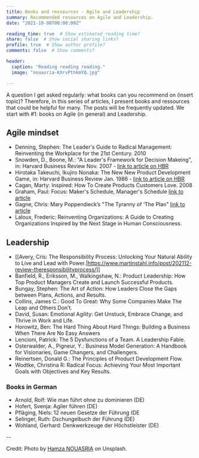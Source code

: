 ```yaml
---
title: Books and ressources - Agile and Leadership  
summary: Recommended resources on Agile and Leadership.
date: "2021-10-08T00:00:00Z"

reading_time: true  # Show estimated reading time?
share: false  # Show social sharing links?
profile: true  # Show author profile?
comments: false  # Show comments?

header:
  caption: "Reading reading reading."
  image: "nouasria-KXrvPthkmYQ.jpg"

---
```


A question I get asked regularly: what books can you recommend on (insert topic)? Therefore, in this series of articles, I present books and ressources that could be helpful for many. The posts will be frequently updated. 
We start with #1: books on Agile (in general) and Leadership. 



## Agile mindset
- Denning, Stephen: The Leader's Guide to Radical Management: Reinventing the Workplace for the 21st Century. 2010
- Snowden, D., Boone, M.: "A Leader's Framework for Decision Makeing", in: Harvard Business Review Nov. 2007 - [link to article on HBR](https://hbr.org/2007/11/a-leaders-framework-for-decision-making)
- Hirotaka Takeuchi, Ikujiro Nonaka: The New New Product Development Game, in: Harvard Business Review Jan. 1986 - [link to article on HBR](https://hbr.org/1986/01/the-new-new-product-development-game)
- Cagan, Marty: Inspired: How To Create Products Customers Love. 2008
- Graham, Paul: Focus: Maker's Schedule, Manager's Schedule [link to article](http://www.paulgraham.com/makersschedule.html)
- Gagne, Chris: Mary Poppendieck’s "The Tyranny of ‘The Plan" [link to article](https://chrisgagne.com/1255/mary-poppendiecks-the-tyranny-of-the-plan/)
- Laloux, Frederic: Reinventing Organizations: A Guide to Creating Organizations Inspired by the Next Stage in Human Consciousness.


## Leadership

- [[Avery, Cris: The Responsibility Process: Unlocking Your Natural Ability to Live and Lead with Power.|https://www.martinstahl.info/post/202112-review-theresponsibilityprocess/]]
- Banfield, R., Eriksson, M., Walkingshaw, N.: Product Leadership: How Top Product Managers Create and Launch Successful Products.
- Bungay, Stephen: The Art of Action: How Leaders Close the Gaps between Plans, Actions, and Results.
- Collins, James C.: Good To Great: Why Some Companies Make The Leap and Others Don’t.
- David, Susan: Emotional Agility: Get Unstuck, Embrace Change, and Thrive in Work and Life. 
- Horowitz, Ben: The Hard Thing About Hard Things: Building a Business When There Are No Easy Answers
- Lencioni, Patrick: The 5 Dysfunctions of a Team. A Leadership Fable.
- Osterwalder, A., Pigneur, Y.: Business Model Generation: A Handbook for Visionaries, Game Changers, and Challengers.
- Reinertsen, Donald G.: The Principles of Product Development Flow.
- Wodtke, Christina R: Radical Focus: Achieving Your Most Important Goals with Objectives and Key Results.


### Books in German

- Arnold, Rolf: Wie man führt ohne zu dominieren (DE)
- Hofert, Svenja: Agiler führen (DE)
- Pfläging, Niels: 12 neuen Gesetze der Führung (DE
- Selinger, Ruth: Dschungelbuch der Führung (DE)
- Wohland, Gerhard: Denkwerkzeuge der Höchstleister (DE)

--

Credit: Photo by [Hamza NOUASRIA](https://unsplash.com/@hamza01nsr) on Unsplash.
